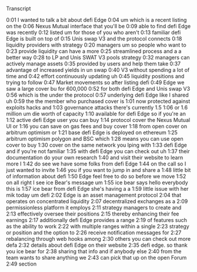 Transcript


0:01
I wanted to talk a bit about defi Edge
0:04
um which is a recent listing on the
0:06
Nexus Mutual interface that you'll be
0:09
able to find defi Edge was recently
0:12
listed um for those of you who aren't
0:13
familiar defi Edge is built on top of
0:15
Unis swap V3 and the protocol connects
0:18
liquidity providers with strategy
0:20
managers um so people who want to
0:23
provide liquidity can have a more
0:25
streamlined process and a a better way
0:28
to LP and Unis SWAT V3 pools strategy
0:32
managers can actively manage assets
0:35
provided by users and help them take
0:37
advantage of increased yields in un swap
0:40
V3 without spending a lot of time and
0:42
effort continuously updating uh
0:45
liquidity positions and trying to follow
0:47
Market movements so after listing defi
0:49
Edge we saw a large cover bu for 600,000
0:52
for both defi Edge and Unis swap V3
0:56
which is the under the protocol
0:57
underlying defi Edge like I shared uh
0:59
the the member who purchased cover is
1:01
now protected against exploits hacks and
1:03
governance attacks there's currently 1.5
1:06
or 1.6 million um die worth of capacity
1:10
available for defi Edge so if you're an
1:12
active defi Edge user you can buy
1:14
protocol cover the Nexus Mutual UI or
1:16
you can save on gas fees and buy cover
1:18
from open cover on arbitrum optimism or
1:21
base defi Edge is deployed on ethereum
1:25
arbitrum optimism polygon and BSC which
1:28
means you can use open cover to buy
1:30
cover on the same network you lping with
1:33
defi Edge and if you're not familiar
1:35
with defi Edge you can check out uh
1:37
their documentation do your own research
1:40
and visit their website to learn more I
1:42
do see we have some folks from defi Edge
1:44
on the call so I just wanted to invite
1:46
you if you want to jump in and share a
1:48
little bit of information about defi
1:50
Edge feel free to do so before we move
1:52
on all right I see ice Bear's message um
1:55
ice bear says hello everybody this is
1:57
ice bear from defi Edge she's having a a
1:59
little issue with her mik today um defi
2:02
Edge is an asset management protocol
2:04
that operates on concentrated liquidity
2:07
decentralized exchanges as a
2:09
permissionless platform it employs
2:11
strategy managers to create and
2:13
effectively oversee their positions
2:15
thereby enhancing their fee earnings
2:17
additionally defi Edge provides a range
2:19
of features such as the ability to work
2:22
with multiple ranges within a single
2:23
strategy or position and the option to
2:26
receive notification messages for
2:27
rebalancing through web hooks among
2:30
others you can check out more defa
2:32
details about defi Edge on their website
2:35
defi edge. so thank you ice bear for
2:38
sharing that info and if anybody else
2:40
from the team wants to share anything we
2:43
can pick that up on the open Forum
2:49
section